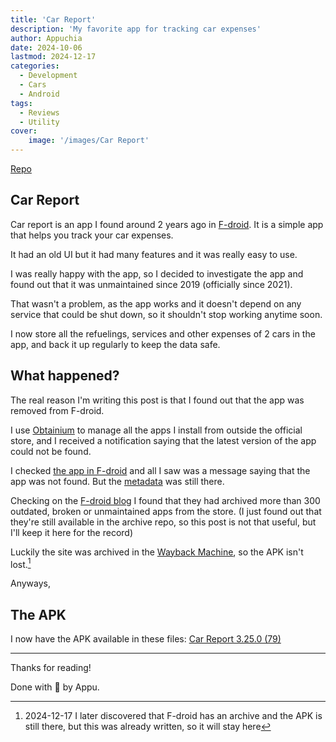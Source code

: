 ```yaml
---
title: 'Car Report'
description: 'My favorite app for tracking car expenses'
author: Appuchia
date: 2024-10-06
lastmod: 2024-12-17
categories:
  - Development
  - Cars
  - Android
tags:
  - Reviews
  - Utility
cover:
    image: '/images/Car Report'
---
```


[Repo](https://bitbucket.org/frigus02/car-report/src/master/)

## Car Report

Car report is an app I found around 2 years ago in [F-droid](https://f-droid.org/).
It is a simple app that helps you track your car expenses.

It had an old UI but it had many features and it was really easy to use.

I was really happy with the app, so I decided to investigate the app and found out that it was unmaintained since 2019 (officially since 2021).

That wasn't a problem, as the app works and it doesn't depend on any service that could be shut down, so it shouldn't stop working anytime soon.

I now store all the refuelings, services and other expenses of 2 cars in the app, and back it up regularly to keep the data safe.

## What happened?

The real reason I'm writing this post is that I found out that the app was removed from F-droid.

I use [Obtainium](https://obtainium.org/) to manage all the apps I install from outside the official store,
and I received a notification saying that the latest version of the app could not be found.

I checked [the app in F-droid](https://f-droid.org/en/packages/me.kuehle.carreport/) and all I saw was a message saying that the app was not found.
But the [metadata](https://gitlab.com/fdroid/fdroiddata/-/blob/master/metadata/me.kuehle.carreport.yml) was still there.

Checking on the [F-droid blog](https://f-droid.org/en/2024/09/19/twif.html) I found that they had archived more than 300 outdated, broken or unmaintained apps from the store.
(I just found out that they're still available in the archive repo, so this post is not that useful, but I'll keep it here for the record)

Luckily the site was archived in the [Wayback Machine](https://web.archive.org/web/20240105141312/https://f-droid.org/en/packages/me.kuehle.carreport/), so the APK isn't lost.[^1]
[^1]: 2024-12-17 I later discovered that F-droid has an archive and the APK is still there, but this was already written, so it will stay here

Anyways,

## The APK

I now have the APK available in these files: [Car Report 3.25.0 (79)](/files/me.kuehle.carreport_79.apk)

---

Thanks for reading!

Done with 🖤 by Appu.

